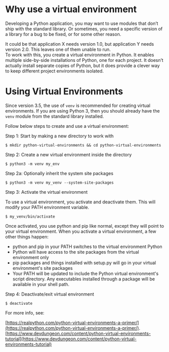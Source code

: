 # Why use a virtual environment
Developing a Python application, you may want to use modules that don’t ship with the standard library. Or sometimes, you need a specific version of a library for a bug to be fixed, or for some other reason.

It could be that application X needs version 1.0, but application Y needs version 2.0. This leaves one of them unable to run.  
To work with this, you create a virtual environment in Python. It enables multiple side-by-side installations of Python, one for each project. It doesn’t actually install separate copies of Python, but it does provide a clever way to keep different project environments isolated. 

# Using Virtual Environments
Since version 3.5, the use of `venv` is recommended for creating virtual environments. If you are using Python 3, then you should already have the `venv` module from the standard library installed.

Follow below steps to create and use a virtual environment:

Step 1: Start by making a new directory to work with
```shell
$ mkdir python-virtual-environments && cd python-virtual-environments
```
Step 2: Create a new virtual environment inside the directory
```shell
$ python3 -m venv my_env
```
Step 2a: Optionally inherit the system site packages
```shell
$ python3 -m venv my_venv --system-site-packages
```
Step 3: Activate the virtual environment  

To use a virtual environment, you activate and deactivate them. This will modify your PATH environment variable.

```shell
$ my_venv/bin/activate
```
Once activated, you use python and pip like normal, except they will point to your virtual environment. When you activate a virtual environment, a few other things happen:

- python and pip in your PATH switches to the virtual environment Python
- Python will have access to the site packages from the virtual environment only
- pip packages and things installed with setup.py will go in your virtual environment's site packages
- Your PATH will be updated to include the Python virtual environment's script directory. Any executables installed through a package will be available in your shell path.

Step 4: Deactivate/exit virtual environment
```shell
$ deactivate
```

For more info, see: 

[https://realpython.com/python-virtual-environments-a-primer/](https://realpython.com/python-virtual-environments-a-primer/). 
[https://www.devdungeon.com/content/python-virtual-environments-tutorial](https://www.devdungeon.com/content/python-virtual-environments-tutorial)
